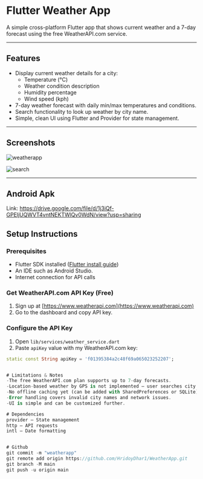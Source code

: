 
# Flutter Weather App

A simple cross-platform Flutter app that shows current weather and a 7-day forecast using the free WeatherAPI.com service.

---

## Features

- Display current weather details for a city:
  - Temperature (°C)
  - Weather condition description
  - Humidity percentage
  - Wind speed (kph)
- 7-day weather forecast with daily min/max temperatures and conditions.
- Search functionality to look up weather by city name.
- Simple, clean UI using Flutter and Provider for state management.

---

## Screenshots

![weatherapp](https://github.com/user-attachments/assets/2a5b3238-68db-49ad-9114-c86d4ee79cc0)

![search](https://github.com/user-attachments/assets/735a38ab-5093-4033-b64b-7558c9c8e4d1)


---
## Android Apk

Link: https://drive.google.com/file/d/1j3iQf-GPEljUQWVT4vntNEKTWlQv0WdN/view?usp=sharing

## Setup Instructions

### Prerequisites

- Flutter SDK installed ([Flutter install guide](https://flutter.dev/docs/get-started/install))
- An IDE such as Android Studio.
- Internet connection for API calls

### Get WeatherAPI.com API Key (Free)

1. Sign up at [https://www.weatherapi.com](https://www.weatherapi.com)
2. Go to the dashboard and copy  API key.

### Configure the API Key

1. Open `lib/services/weather_service.dart`
2. Paste `apiKey` value with my WeatherAPI.com key:

```dart
static const String apiKey = 'f01395384a2c48f69a065023252207';


# Limitations & Notes
-The free WeatherAPI.com plan supports up to 7-day forecasts.
-Location-based weather by GPS is not implemented — user searches city manually.
-No offline caching yet (can be added with SharedPreferences or SQLite).
-Error handling covers invalid city names and network issues.
-UI is simple and can be customized further.

# Dependencies
provider — State management
http — API requests
intl — Date formatting


# Github
git commit -m "weatherapp"
git remote add origin https://github.com/HridoyDhar1/WeatherApp.git
git branch -M main
git push -u origin main
